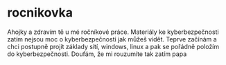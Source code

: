 # rocnikovka
Ahojky a zdravím tě u mé ročníkové práce. Materiály ke kyberbezpečnosti zatím nejsou moc o kyberbezpečnosti jak můžeš vidět.
Teprve začínám a chci postupně projít základy sítí, windows, linux a pak se pořádně položím do kyberbezpečnosti. 
Doufám, že mi rouzumíte tak zatím papa
